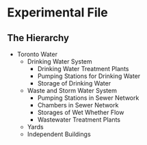 # Experimental File

## The Hierarchy
- Toronto Water
    - Drinking Water System
        - Drinking Water Treatment Plants
        - Pumping Stations for Drinking Water
        - Storage of Drinking Water
    - Waste and Storm Water System
        - Pumping Stations in Sewer Network
        - Chambers in Sewer Network
        - Storages of Wet Whether Flow
        - Wastewater Treatment Plants
    - Yards
    - Independent Buildings
